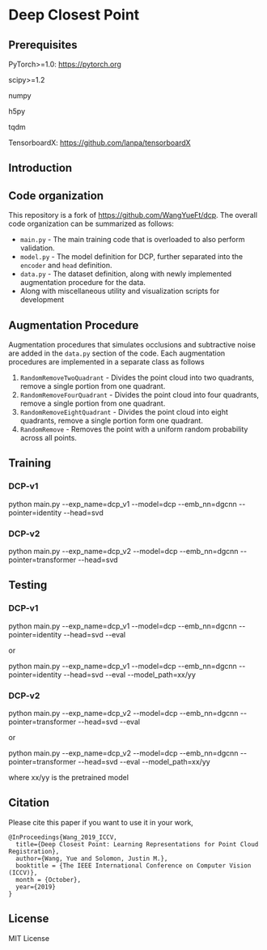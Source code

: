 # Deep Closest Point

## Prerequisites 
PyTorch>=1.0: https://pytorch.org

scipy>=1.2 

numpy

h5py

tqdm

TensorboardX: https://github.com/lanpa/tensorboardX

## Introduction

## Code organization
This repository is a fork of https://github.com/WangYueFt/dcp. The overall code organization can be
summarized as follows: 
- `main.py` - The main training code that is overloaded to also perform validation.
- `model.py` - The model definition for DCP, further separated into the `encoder` and `head` definition.
- `data.py` - The dataset definition, along with newly implemented augmentation procedure for the data.
- Along with miscellaneous utility and visualization scripts for development 

## Augmentation Procedure

Augmentation procedures that simulates occlusions and subtractive noise are added in the `data.py` section
of the code. Each augmentation procedures are implemented in a separate class as follows
1. `RandomRemoveTwoQuadrant` - Divides the point cloud into two quadrants, remove a single portion from one quadrant.
2. `RandomRemoveFourQuadrant` - Divides the point cloud into four quadrants, remove a single portion from one quadrant.
3. `RandomRemoveEightQuadrant` - Divides the point cloud into eight quadrants, remove a single portion form one quadrant.
4. `RandomRemove` - Removes the point with a uniform random probability across all points.

## Training

### DCP-v1

python main.py --exp_name=dcp_v1 --model=dcp --emb_nn=dgcnn --pointer=identity --head=svd

### DCP-v2

python main.py --exp_name=dcp_v2 --model=dcp --emb_nn=dgcnn --pointer=transformer --head=svd

## Testing

### DCP-v1

python main.py --exp_name=dcp_v1 --model=dcp --emb_nn=dgcnn --pointer=identity --head=svd --eval

or 

python main.py --exp_name=dcp_v1 --model=dcp --emb_nn=dgcnn --pointer=identity --head=svd --eval --model_path=xx/yy

### DCP-v2

python main.py --exp_name=dcp_v2 --model=dcp --emb_nn=dgcnn --pointer=transformer --head=svd --eval

or 

python main.py --exp_name=dcp_v2 --model=dcp --emb_nn=dgcnn --pointer=transformer --head=svd --eval --model_path=xx/yy

where xx/yy is the pretrained model

## Citation
Please cite this paper if you want to use it in your work,

	@InProceedings{Wang_2019_ICCV,
	  title={Deep Closest Point: Learning Representations for Point Cloud Registration},
	  author={Wang, Yue and Solomon, Justin M.},
	  booktitle = {The IEEE International Conference on Computer Vision (ICCV)},
	  month = {October},
	  year={2019}
	}

## License
MIT License
